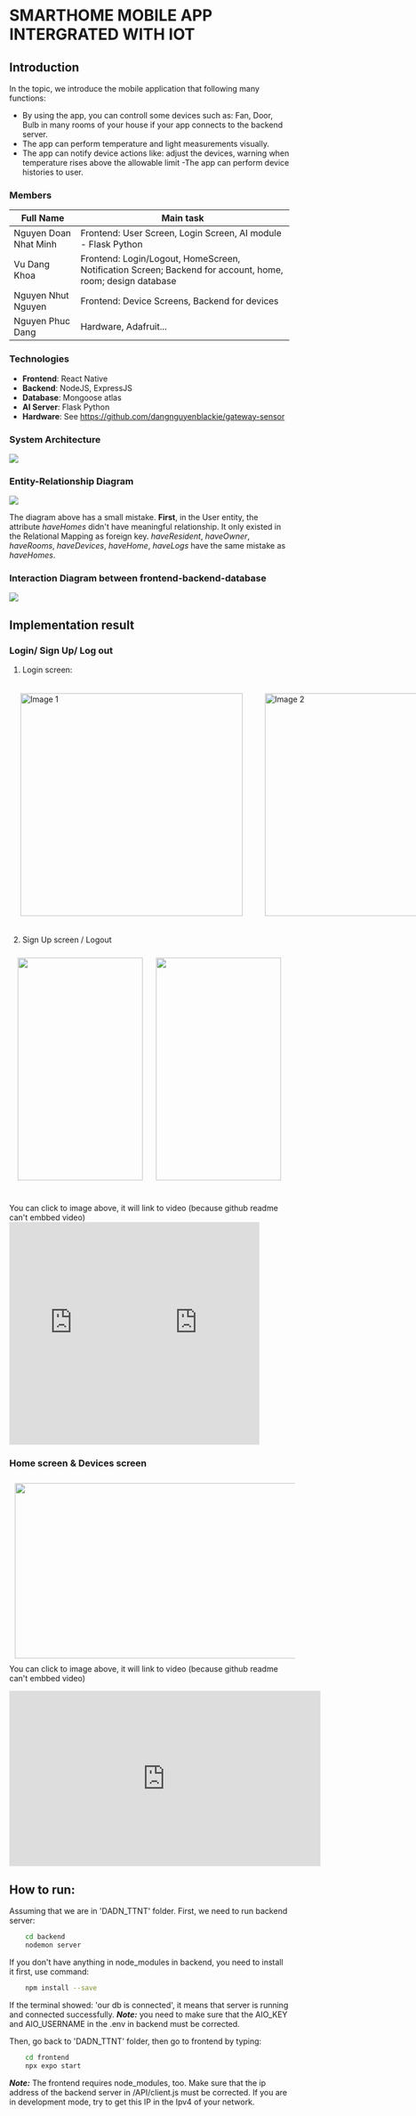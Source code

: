 # SMARTHOME MOBILE APP INTERGRATED WITH IOT

## Introduction
In the topic, we introduce the mobile application that following many functions:

- By using the app, you can controll some devices such as: Fan, Door, Bulb in many rooms of your house if your app connects to the backend server.
- The app can perform temperature and light measurements visually.
- The app can notify device actions like: adjust the devices, warning when temperature rises above the allowable limit
-The app can perform device histories to user.
### Members
| Full Name | Main task |
| --------------- | --------------- |
| Nguyen Doan Nhat Minh|Frontend: User Screen, Login Screen, AI module - Flask Python|
| Vu Dang Khoa | Frontend: Login/Logout, HomeScreen, Notification Screen; Backend for account, home, room; design database |
|Nguyen Nhut Nguyen| Frontend: Device Screens, Backend for devices |
|Nguyen Phuc Dang|Hardware, Adafruit...|
### Technologies
* **Frontend**: React Native
* **Backend**: NodeJS, ExpressJS
* **Database**: Mongoose atlas
* **AI Server**: Flask Python
* **Hardware**: See https://github.com/dangnguyenblackie/gateway-sensor
### System Architecture

<img src="./images/system_architecture.png">

### Entity-Relationship Diagram

<img src="./images/EERD.png">

The diagram above has a small mistake. **First**, in the User entity, the attribute *haveHomes* didn't have meaningful relationship. It only existed in the Relational Mapping as foreign key. *haveResident*, *haveOwner*, *haveRooms*, *haveDevices*, *haveHome*, *haveLogs* have the same mistake as *haveHomes*.

### Interaction Diagram between frontend-backend-database
<img src="./images/NodeJS.png">

## Implementation result
### Login/ Sign Up/ Log out

1. Login screen:
<div style="display: flex;">
  <img style="padding: 20px" src="./images/login.png" alt="Image 1" height="400" />
  <img style="padding: 20px" src="./images/login-fail-password.png" alt="Image 2" height="400" />
  <img style="padding: 20px" src="./images/login-fail-email.png" alt="Image 2" height="400" />
</div>

2. Sign Up screen / Logout

<!-- [<img src="./images/login.png" width="225" height="400"
/>](https://vimeo.com/826428074?share=copy)

[<img src="./images/sign_up.png" width="225" height="400"
/>](https://vimeo.com/826425808?share=copy) -->
<p align="center">
    <a href="https://vimeo.com/826425808?share=copy"><img src="./images/sign_up.png" width="225" height="400" style="padding: 10px" /></a>
    <a href="https://vimeo.com/826428074?share=copy"><img src="./images/login.png" width="225" height="400" style="padding: 10px"/></a>&nbsp;&nbsp;&nbsp;
  
</p>
You can click to image above, it will link to video (because github readme can't embbed video)
<div style="display: flex;">
    <div>
        <!-- <p style="algin-item: center">Sign up</p> -->
        <iframe src="https://player.vimeo.com/video/826425808?h=cbf7e5aa9d&amp;badge=0&amp;autopause=0&amp;player_id=0&amp;app_id=58479" width="225" height="400" frameborder="0" allow="autoplay; fullscreen; picture-in-picture" allowfullscreen title="Sign up"></iframe>
    </div>
    <div>
        <iframe src="https://player.vimeo.com/video/826428074?h=fb23509466&amp;title=0&amp;byline=0&amp;portrait=0&amp;speed=0&amp;badge=0&amp;autopause=0&amp;player_id=0&amp;app_id=58479" width="225" height="400" frameborder="0" allow="autoplay; fullscreen; picture-in-picture" allowfullscreen title="logout"></iframe>
    </div>
    
</div>

### Home screen & Devices screen
<a href="https://youtu.be/pTK_d-lqZ4M"><img src="./images/demo.png" width="560" height="315" style="padding: 10px" /></a>
You can click to image above, it will link to video (because github readme can't embbed video)
<div>
    <iframe width="560" height="315" src="https://www.youtube.com/embed/pTK_d-lqZ4M" title="YouTube video player" frameborder="0" allow="accelerometer; autoplay; clipboard-write; encrypted-media; gyroscope; picture-in-picture; web-share" allowfullscreen></iframe>
</div>

## How to run:
Assuming that we are in 'DADN_TTNT' folder. First, we need to run backend server:
```bash
    cd backend
    nodemon server
```
If you don't have anything in node_modules in backend, you need to install it first, use command: 
```bash
    npm install --save
```
If the terminal showed: 'our db is connected', it means that server is running and connected successfully.
***Note:*** you need to make sure that the AIO_KEY and AIO_USERNAME in the .env in backend must be corrected.

Then, go back to 'DADN_TTNT' folder, then go to frontend by typing:
```bash
    cd frontend
    npx expo start
```
***Note:*** The frontend requires node_modules, too. Make sure that the ip address of the backend server in /API/client.js must be corrected. If you are in development mode, try to get this IP in the Ipv4 of your network.

